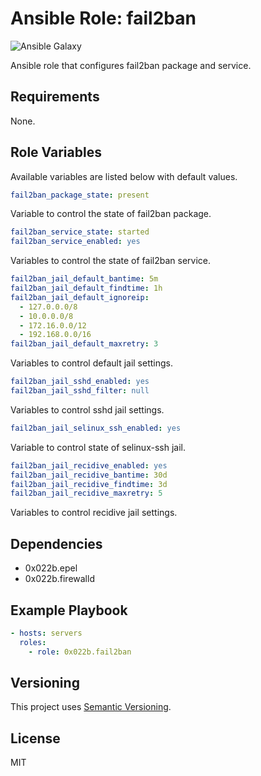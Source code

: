 # Ansible Role: fail2ban

![Ansible Galaxy](https://github.com/0x022b/ansible-role-fail2ban/workflows/Ansible%20Galaxy/badge.svg)

Ansible role that configures fail2ban package and service.

## Requirements

None.

## Role Variables

Available variables are listed below with default values.

```yaml
fail2ban_package_state: present
```

Variable to control the state of fail2ban package.

```yaml
fail2ban_service_state: started
fail2ban_service_enabled: yes
```

Variables to control the state of fail2ban service.

```yaml
fail2ban_jail_default_bantime: 5m
fail2ban_jail_default_findtime: 1h
fail2ban_jail_default_ignoreip:
  - 127.0.0.0/8
  - 10.0.0.0/8
  - 172.16.0.0/12
  - 192.168.0.0/16
fail2ban_jail_default_maxretry: 3
```

Variables to control default jail settings.

```yaml
fail2ban_jail_sshd_enabled: yes
fail2ban_jail_sshd_filter: null
```

Variables to control sshd jail settings.

```yaml
fail2ban_jail_selinux_ssh_enabled: yes
```

Variable to control state of selinux-ssh jail.

```yaml
fail2ban_jail_recidive_enabled: yes
fail2ban_jail_recidive_bantime: 30d
fail2ban_jail_recidive_findtime: 3d
fail2ban_jail_recidive_maxretry: 5
```

Variables to control recidive jail settings.

## Dependencies

- 0x022b.epel
- 0x022b.firewalld

## Example Playbook

```yaml
- hosts: servers
  roles:
    - role: 0x022b.fail2ban
```

## Versioning

This project uses [Semantic Versioning][semver].

## License

MIT

[semver]: https://semver.org/
